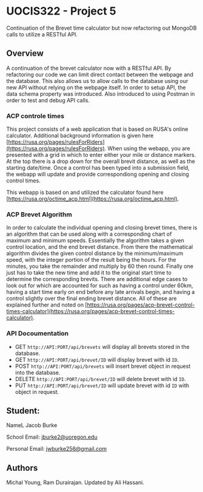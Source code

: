 # UOCIS322 - Project 5 #
Continuation of the Brevet time calculator but now refactoring out MongoDB calls to utilize a RESTful API.

## Overview

A continuation of the brevet calculator now with a RESTful API. By refactoring our code we can limit direct contact between the webpage and the database. This also allows us to allow calls to the database using our new API without relying on the webpage itself. In order to setup API, the data schema property was introduced. Also introduced to using Postman in order to test and debug API calls.


### ACP controle times

This project consists of a web application that is based on RUSA's online calculator. Additional background information is given here [https://rusa.org/pages/rulesForRiders](https://rusa.org/pages/rulesForRiders). When using the webapp, you are presented with a grid in which to enter either your mile or distance markers. At the top there is a drop down for the overall brevit distance, as well as the starting date/time. Once a control has been typed into a submission field, the webapp will update and provide correspondiong opening and closing control times.

This webapp is based on and utilized the calculator found here [https://rusa.org/octime_acp.html](https://rusa.org/octime_acp.html).

### ACP Brevet Algorithm

In order to calculate the individual opening and closing brevet times, there is an algorithm that can be used along with a corresponding chart of maximum and minimum speeds. Essentially the algorithm takes a given control location, and the end brevet distance. From there the mathematical algorithm divides the given control distance by the minimum/maximum speed, with the integer portion of the result being the hours. For the minutes, you take the remainder and multiply by 60 then round. Finally one just has to take the new time and add it to the original start time to determine the corresponding brevits. There are additional edge cases to look out for which are accounted for such as having a control under 60km, having a start time early on end before any late arrivals begin, and having a control slightly over the final ending brevet distance. All of these are explained further and noted on [https://rusa.org/pages/acp-brevet-control-times-calculator](https://rusa.org/pages/acp-brevet-control-times-calculator).  

### API Docoumentation
	
* GET `http://API:PORT/api/brevets` will display all brevets stored in the database.
* GET `http://API:PORT/api/brevet/ID` will display brevet with id `ID`.
* POST `http://API:PORT/api/brevets` will insert brevet object in request into the database.
* DELETE `http://API:PORT/api/brevet/ID` will delete brevet with id `ID`.
* PUT `http://API:PORT/api/brevet/ID` will update brevet with id `ID` with object in request.

## Student:

NameL Jacob Burke

School Email: jburke2@uoregon.edu

Personal Email: jwburke256@gmail.com

## Authors

Michal Young, Ram Durairajan. Updated by Ali Hassani.
